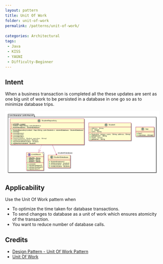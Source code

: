```yaml
---
layout: pattern
title: Unit Of Work
folder: unit-of-work
permalink: /patterns/unit-of-work/

categories: Architectural
tags:
 - Java
 - KISS
 - YAGNI
 - Difficulty-Beginner
---
```


## Intent
When a business transaction is completed all the these updates are sent as one 
  big unit of work to be persisted in a database in one go so as to minimize database trips. 

![alt text](etc/unit-of-work.urm.png "unit-of-work")

## Applicability
Use the Unit Of Work pattern when

* To optimize the time taken for database transactions.
* To send changes to database as a unit of work which ensures atomicity of the transaction.
* You want to reduce number of database calls.

## Credits

* [Design Pattern - Unit Of Work Pattern](https://www.codeproject.com/Articles/581487/Unit-of-Work-Design-Pattern)
* [Unit Of Work](https://martinfowler.com/eaaCatalog/unitOfWork.html)
